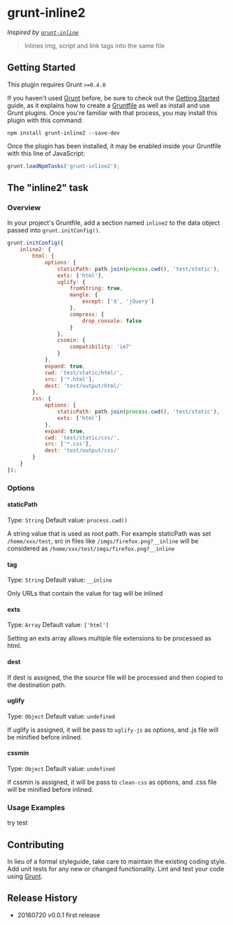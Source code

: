# grunt-inline2
*Inspired by [`grunt-inline`](https://github.com/chyingp/grunt-inline)*
> Inlines img, script and link tags into the same file

## Getting Started
This plugin requires Grunt `>=0.4.0`

If you haven't used [Grunt](http://gruntjs.com/) before, be sure to check out the [Getting Started](http://gruntjs.com/getting-started) guide, as it explains how to create a [Gruntfile](http://gruntjs.com/sample-gruntfile) as well as install and use Grunt plugins. Once you're familiar with that process, you may install this plugin with this command:

```shell
npm install grunt-inline2 --save-dev
```

Once the plugin has been installed, it may be enabled inside your Gruntfile with this line of JavaScript:

```js
grunt.loadNpmTasks('grunt-inline2');
```

## The "inline2" task

### Overview
In your project's Gruntfile, add a section named `inline2` to the data object passed into `grunt.initConfig()`.

```js
grunt.initConfig({
    inline2: {
        html: {
            options: {
                staticPath: path.join(process.cwd(), 'test/static'),
                exts: ['html'],
                uglify: {
                    fromString: true,
                    mangle: {
                        except: ['$', 'jQuery']
                    },
                    compress: {
                        drop_console: false
                    }
                },
                cssmin: {
                    compatibility: 'ie7'
                }
            },
            expand: true,
            cwd: 'test/static/html/',
            src: ['*.html'],
            dest: 'test/output/html/'
        },
        css: {
            options: {
                staticPath: path.join(process.cwd(), 'test/static'),
                exts: ['html']
            },
            expand: true,
            cwd: 'test/static/css/',
            src: ['*.css'],
            dest: 'test/output/css/'
        }
    }
});
```

### Options

#### staticPath
Type: `String`
Default value: `process.cwd()`

A string value that is used as root path.
For example staticPath was set `/home/xxx/test`, src in files like `/imgs/firefox.png?__inline` will be considered as `/home/xxx/test/imgs/firefox.png?__inline`

#### tag
Type: `String`
Default value: `__inline`

Only URLs that contain the value for tag will be inlined

#### exts
Type: `Array`
Default value: `['html']`

Setting an exts array allows multiple file extensions to be processed as html.

#### dest

If dest is assigned, the the source file  will be processed and then copied to the destination path.

#### uglify
Type: `Object`
Default value: `undefined`

If uglify is assigned, it will be pass to `uglify-js` as options, and .js file will be minified before inlined.

#### cssmin
Type: `Object`
Default value: `undefined`

If cssmin is assigned, it will be pass to `clean-css` as options, and .css file will be minified before inlined.


### Usage Examples
try test


## Contributing
In lieu of a formal styleguide, take care to maintain the existing coding style. Add unit tests for any new or changed functionality. Lint and test your code using [Grunt](http://gruntjs.com/).

## Release History
- 20160720      v0.0.1      first release

